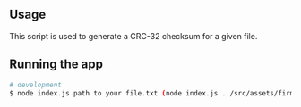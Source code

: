 ## Usage

This script is used to generate a CRC-32 checksum for a given file.

## Running the app

```bash
# development
$ node index.js path to your file.txt (node index.js ../src/assets/firmware/Version_1.2.4.bin)
```